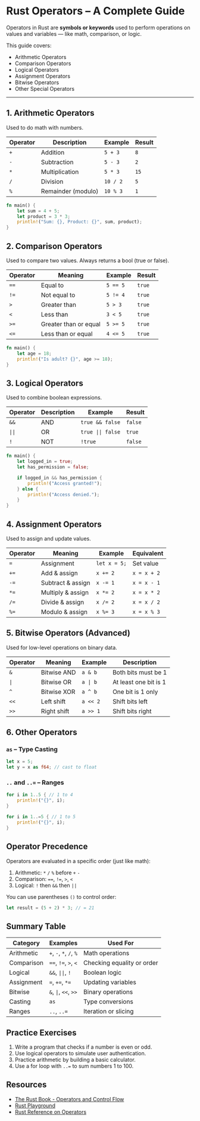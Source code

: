 # Rust Operators – A Complete Guide

Operators in Rust are **symbols or keywords** used to perform operations on values and variables — like math, comparison, or logic.

This guide covers:

- Arithmetic Operators
- Comparison Operators
- Logical Operators
- Assignment Operators
- Bitwise Operators
- Other Special Operators

---

## 1. Arithmetic Operators

Used to do math with numbers.

| Operator | Description        | Example      | Result |
|----------|--------------------|--------------|--------|
| `+`      | Addition            | `5 + 3`      | `8`    |
| `-`      | Subtraction         | `5 - 3`      | `2`    |
| `*`      | Multiplication      | `5 * 3`      | `15`   |
| `/`      | Division            | `10 / 2`     | `5`    |
| `%`      | Remainder (modulo)  | `10 % 3`     | `1`    |

```rust
fn main() {
    let sum = 4 + 5;
    let product = 3 * 3;
    println!("Sum: {}, Product: {}", sum, product);
}
```

## 2. Comparison Operators

Used to compare two values. Always returns a bool (true or false).

| Operator | Meaning | Example | Result |
|----------|---------|---------|--------|
| `==` | Equal to | `5 == 5` | `true` |
| `!=` | Not equal to | `5 != 4` | `true` |
| `>` | Greater than | `5 > 3` | `true` |
| `<` | Less than | `3 < 5` | `true` |
| `>=` | Greater than or equal | `5 >= 5` | `true` |
| `<=` | Less than or equal | `4 <= 5` | `true` |

```rust
fn main() {
    let age = 18;
    println!("Is adult? {}", age >= 18);
}
```

## 3. Logical Operators

Used to combine boolean expressions.

| Operator | Description | Example | Result |
|----------|-------------|---------|--------|
| `&&` | AND | `true && false` | `false` |
| `\|\|` | OR | `true \|\| false` | `true` |
| `!` | NOT | `!true` | `false` |

```rust
fn main() {
    let logged_in = true;
    let has_permission = false;

    if logged_in && has_permission {
        println!("Access granted!");
    } else {
        println!("Access denied.");
    }
}
```

## 4. Assignment Operators

Used to assign and update values.

| Operator | Meaning | Example | Equivalent |
|----------|---------|---------|------------|
| `=` | Assignment | `let x = 5;` | Set value |
| `+=` | Add & assign | `x += 2` | `x = x + 2` |
| `-=` | Subtract & assign | `x -= 1` | `x = x - 1` |
| `*=` | Multiply & assign | `x *= 2` | `x = x * 2` |
| `/=` | Divide & assign | `x /= 2` | `x = x / 2` |
| `%=` | Modulo & assign | `x %= 3` | `x = x % 3` |

## 5. Bitwise Operators (Advanced)

Used for low-level operations on binary data.

| Operator | Meaning | Example | Description |
|----------|---------|---------|-------------|
| `&` | Bitwise AND | `a & b` | Both bits must be 1 |
| `\|` | Bitwise OR | `a \| b` | At least one bit is 1 |
| `^` | Bitwise XOR | `a ^ b` | One bit is 1 only |
| `<<` | Left shift | `a << 2` | Shift bits left |
| `>>` | Right shift | `a >> 1` | Shift bits right |

## 6. Other Operators

### `as` – Type Casting

```rust
let x = 5;
let y = x as f64; // cast to float
```

### `..` and `..=` – Ranges

```rust
for i in 1..5 { // 1 to 4
    println!("{}", i);
}

for i in 1..=5 { // 1 to 5
    println!("{}", i);
}
```

## Operator Precedence

Operators are evaluated in a specific order (just like math):

1. Arithmetic: `*` `/` `%` before `+` `-`
2. Comparison: `==`, `!=`, `>`, `<`
3. Logical: `!` then `&&` then `||`

You can use parentheses `()` to control order:

```rust
let result = (5 + 2) * 3; // = 21
```

## Summary Table

| Category | Examples | Used For |
|----------|----------|----------|
| Arithmetic | `+`, `-`, `*`, `/`, `%` | Math operations |
| Comparison | `==`, `!=`, `>`, `<` | Checking equality or order |
| Logical | `&&`, `\|\|`, `!` | Boolean logic |
| Assignment | `=`, `+=`, `*=` | Updating variables |
| Bitwise | `&`, `\|`, `<<`, `>>` | Binary operations |
| Casting | `as` | Type conversions |
| Ranges | `..`, `..=` | Iteration or slicing |

## Practice Exercises

1. Write a program that checks if a number is even or odd.
2. Use logical operators to simulate user authentication.
3. Practice arithmetic by building a basic calculator.
4. Use a for loop with `..=` to sum numbers 1 to 100.

## Resources

- [The Rust Book - Operators and Control Flow](https://doc.rust-lang.org/book/ch03-05-control-flow.html)
- [Rust Playground](https://play.rust-lang.org/)
- [Rust Reference on Operators](https://doc.rust-lang.org/reference/expressions.html#expression-precedence)